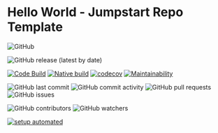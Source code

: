 # Hello World - Jumpstart Repo Template

![GitHub](https://img.shields.io/github/license/rrajesh1979/hello-maven)

![GitHub release (latest by date)](https://img.shields.io/github/v/release/rrajesh1979/hello-maven)

[![Code Build](https://github.com/rrajesh1979/hello-maven/actions/workflows/hello-maven-release.yml/badge.svg)](https://github.com/rrajesh1979/hello-maven/actions/workflows/hello-maven-release.yml)
[![Native build](https://github.com/rrajesh1979/hello-maven/actions/workflows/hello-maven-native.yml/badge.svg)](https://github.com/rrajesh1979/hello-maven/actions/workflows/hello-maven-native.yml)
[![codecov](https://codecov.io/gh/rrajesh1979/hello-maven/branch/master/graph/badge.svg?token=LQOR1EST4Z)](https://codecov.io/gh/rrajesh1979/hello-maven)
[![Maintainability](https://api.codeclimate.com/v1/badges/f2e3408f9c6bf4e395b0/maintainability)](https://codeclimate.com/github/rrajesh1979/hello-maven/maintainability)

![GitHub last commit](https://img.shields.io/github/last-commit/rrajesh1979/hello-maven)
![GitHub commit activity](https://img.shields.io/github/commit-activity/y/rrajesh1979/hello-maven)
![GitHub pull requests](https://img.shields.io/github/issues-pr/rrajesh1979/hello-maven)
![GitHub issues](https://img.shields.io/github/issues/rrajesh1979/hello-maven)

![GitHub contributors](https://img.shields.io/github/contributors/rrajesh1979/hello-maven)
![GitHub watchers](https://img.shields.io/github/watchers/rrajesh1979/hello-maven)


[![setup automated](https://img.shields.io/badge/Gitpod-ready_to_code-orange?logo=gitpod)](https://gitpod.io/from-referrer/)
